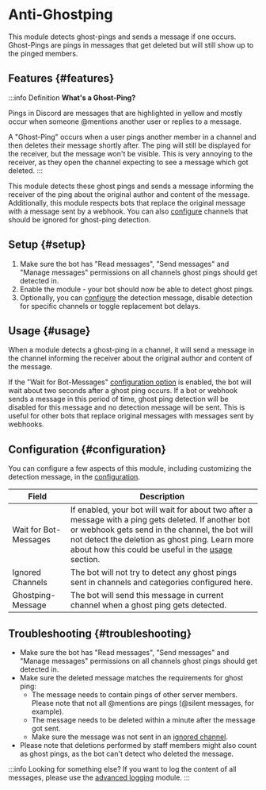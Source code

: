 # Anti-Ghostping

This module detects ghost-pings and sends a message if one occurs. Ghost-Pings are pings in messages that get deleted
but will still show up to the pinged members.

<ModuleOverview moduleName="anti-ghostping" />

## Features {#features}

:::info Definition
**What's a Ghost-Ping?**

Pings in Discord are messages that are highlighted in yellow and mostly occur when someone @mentions another user or
replies to a message.

A "Ghost-Ping" occurs when a user pings another member in a channel and then deletes their message shortly after. The
ping will still
be displayed for the receiver, but the message won't be visible. This is very annoying to the receiver, as they open the
channel expecting to see a message which got deleted.
:::

This module detects these ghost pings and sends a message informing the receiver of the ping about the original author
and content of the message. Additionally, this module respects bots that replace the original message with a message
sent by a webhook. You can also [configure](#configuration) channels that should be ignored for ghost-ping detection.

## Setup {#setup}

1. Make sure the bot has "Read messages", "Send messages" and "Manage messages" permissions on all channels ghost pings
   should get detected in.
2. Enable the module - your bot should now be able to detect ghost pings.
3. Optionally, you can [configure](#configuration) the detection message, disable detection for specific channels or
   toggle replacement bot delays.

## Usage {#usage}

When a module detects a ghost-ping in a channel, it will send a message in the channel informing the receiver about the
original author and content of the message.

If the "Wait for Bot-Messages" [configuration option](#configuration) is enabled, the bot will wait about two seconds
after a
ghost ping occurs. If a bot or webhook sends a message in this period of time, ghost ping detection will be disabled for
this message and no detection message will be sent. This is useful for other bots that replace original messages with
messages sent by webhooks.

## Configuration {#configuration}

You can configure a few aspects of this module, including customizing the detection message, in
the [configuration](https://scnx.app/glink?page=bot/configuration?query=anti&file=anti-ghostping|config).

| Field                 | Description                                                                                                                                                                                                                                                              |
|-----------------------|--------------------------------------------------------------------------------------------------------------------------------------------------------------------------------------------------------------------------------------------------------------------------|
| Wait for Bot-Messages | If enabled, your bot will wait for about two after a message with a ping gets deleted. If another bot or webhook gets send in the channel, the bot will not detect the deletion as ghost ping. Learn more about how this could be useful in the [usage](#usage) section. |
| Ignored Channels      | The bot will not try to detect any ghost pings sent in channels and categories configured here.                                                                                                                                                                          |
| Ghostping-Message     | The bot will send this message in current channel when a ghost ping gets detected.                                                                                                                                                                                       |

## Troubleshooting {#troubleshooting}

* Make sure the bot has "Read messages", "Send messages" and "Manage messages" permissions on all channels ghost pings
  should get detected in.
* Make sure the deleted message matches the requirements for ghost ping:
   * The message needs to contain pings of other server members. Please note that not all @mentions are pings (@silent
     messages, for example).
   * The message needs to be deleted within a minute after the message got sent.
   * Make sure the message was not sent in an [ignored channel](#configuration).
* Please note that deletions performed by staff members might also count as ghost pings, as the bot can't detect who
  deleted the message.

:::info Looking for something else?
If you want to log the content of all messages, please use the [advanced logging](./../administration/logging) module.
:::